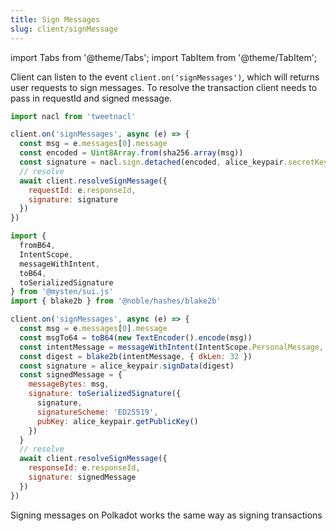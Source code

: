 ```yaml
---
title: Sign Messages
slug: client/signMessage
---
```


import Tabs from '@theme/Tabs';
import TabItem from '@theme/TabItem';

Client can listen to the event `client.on('signMessages')`, which will returns user requests to sign messages. To resolve the transaction client needs to pass in requestId and signed message.

<Tabs>

<TabItem value="Solana" label="Solana">

```js
import nacl from 'tweetnacl'

client.on('signMessages', async (e) => {
  const msg = e.messages[0].message
  const encoded = Uint8Array.from(sha256.array(msg))
  const signature = nacl.sign.detached(encoded, alice_keypair.secretKey)
  // resolve
  await client.resolveSignMessage({
    requestId: e.responseId,
    signature: signature
  })
})
```

</TabItem>

<TabItem value="SUI" label="SUI">

```js
import {
  fromB64,
  IntentScope,
  messageWithIntent,
  toB64,
  toSerializedSignature
} from '@mysten/sui.js'
import { blake2b } from '@noble/hashes/blake2b'

client.on('signMessages', async (e) => {
  const msg = e.messages[0].message
  const msgTo64 = toB64(new TextEncoder().encode(msg))
  const intentMessage = messageWithIntent(IntentScope.PersonalMessage, fromB64(msgTo64))
  const digest = blake2b(intentMessage, { dkLen: 32 })
  const signature = alice_keypair.signData(digest)
  const signedMessage = {
    messageBytes: msg,
    signature: toSerializedSignature({
      signature,
      signatureScheme: 'ED25519',
      pubKey: alice_keypair.getPublicKey()
    })
  }
  // resolve
  await client.resolveSignMessage({
    responseId: e.responseId,
    signature: signedMessage
  })
})
```

</TabItem>
<TabItem value="Polkadot" label="Polkadot">
Signing messages on Polkadot works the same way as signing transactions
</TabItem>
</Tabs>
